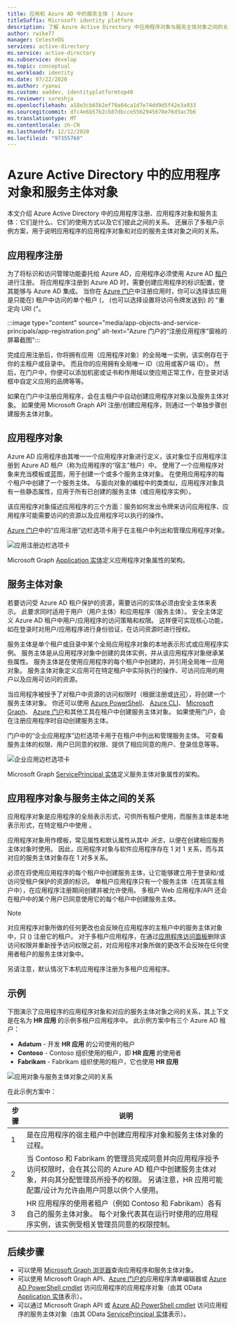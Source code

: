 ```yaml
---
title: 应用和 Azure AD 中的服务主体 | Azure
titleSuffix: Microsoft identity platform
description: 了解 Azure Active Directory 中应用程序对象与服务主体对象之间的关系。
author: rwike77
manager: CelesteDG
services: active-directory
ms.service: active-directory
ms.subservice: develop
ms.topic: conceptual
ms.workload: identity
ms.date: 07/22/2020
ms.author: ryanwi
ms.custom: aaddev, identityplatformtop40
ms.reviewer: sureshja
ms.openlocfilehash: a18e3cb65b2ef70a04ca1d7e74dd9d5f42e3a933
ms.sourcegitcommit: dfc4e6b57b2cb87dbcce5562945678e76d3ac7b6
ms.translationtype: MT
ms.contentlocale: zh-CN
ms.lasthandoff: 12/12/2020
ms.locfileid: "97355760"
---
```

# <a name="application-and-service-principal-objects-in-azure-active-directory"></a>Azure Active Directory 中的应用程序对象和服务主体对象

本文介绍 Azure Active Directory 中的应用程序注册、应用程序对象和服务主体：它们是什么、它们的使用方式以及它们彼此之间的关系。 还展示了多租户示例方案，用于说明应用程序的应用程序对象和对应的服务主体对象之间的关系。

## <a name="application-registration"></a>应用程序注册
为了将标识和访问管理功能委托给 Azure AD，应用程序必须使用 Azure AD [租户](developer-glossary.md#tenant)进行注册。 将应用程序注册到 Azure AD 时，需要创建应用程序的标识配置，使其能够与 Azure AD 集成。 当你在 [Azure 门户][AZURE-Portal]中注册应用时，你可以选择该应用是只能在) 租户中访问的单个租户 (， (也可以选择设置将访问令牌发送到) 的 "重定向 URI ("。

:::image type="content" source="media/app-objects-and-service-principals/app-registration.png" alt-text="Azure 门户的“注册应用程序”窗格的屏幕截图":::

完成应用注册后，你将拥有应用（应用程序对象）的全局唯一实例，该实例存在于你的主租户或目录中。  而且你的应用拥有全局唯一 ID（应用或客户端 ID）。  然后，在门户中，你便可以添加机密或证书和作用域以使应用正常工作，在登录对话框中自定义应用的品牌等等。

如果在门户中注册应用程序，会在主租户中自动创建应用程序对象以及服务主体对象。  如果使用 Microsoft Graph API 注册/创建应用程序，则通过一个单独步骤创建服务主体对象。

## <a name="application-object"></a>应用程序对象
Azure AD 应用程序由其唯一一个应用程序对象进行定义，该对象位于应用程序注册到 Azure AD 租户（称为应用程序的“宿主”租户）中。  使用了一个应用程序对象来充当模板或蓝图，用于创建一个或多个服务主体对象。  在使用应用程序的每个租户中创建了一个服务主体。 与面向对象的编程中的类类似，应用程序对象具有一些静态属性，应用于所有已创建的服务主体（或应用程序实例）。

该应用程序对象描述应用程序的三个方面：服务如何发出令牌来访问应用程序、应用程序可能需要访问的资源以及应用程序可以执行的操作。

[Azure 门户][AZURE-Portal]中的“应用注册”边栏选项卡用于在主租户中列出和管理应用程序对象。

![应用注册边栏选项卡](./media/app-objects-and-service-principals/app-registrations-blade.png)

Microsoft Graph [Application 实体][MS-Graph-App-Entity]定义应用程序对象属性的架构。

## <a name="service-principal-object"></a>服务主体对象
若要访问受 Azure AD 租户保护的资源，需要访问的实体必须由安全主体来表示。 此要求同时适用于用户（用户主体）和应用程序（服务主体）。 安全主体定义 Azure AD 租户中用户/应用程序的访问策略和权限。 这样便可实现核心功能，如在登录时对用户/应用程序进行身份验证，在访问资源时进行授权。

服务主体是单个租户或目录中某个全局应用程序对象的本地表示形式或应用程序实例。 服务主体是从应用程序对象中创建的具体实例，并从该应用程序对象继承某些属性。 服务主体是在使用应用程序的每个租户中创建的，并引用全局唯一应用对象。  服务主体对象定义应用可在特定租户中实际执行的操作、可访问应用的用户以及应用可访问的资源。

当应用程序被授予了对租户中资源的访问权限时（根据注册或[许可](developer-glossary.md#consent)），将创建一个服务主体对象。 你还可以使用 [Azure PowerShell](howto-authenticate-service-principal-powershell.md)、 [Azure CLI](/cli/azure/create-an-azure-service-principal-azure-cli)、 [Microsoft Graph](/graph/api/serviceprincipal-post-serviceprincipals?tabs=http)、 [Azure 门户][AZURE-Portal]和其他工具在租户中创建服务主体对象。 如果使用门户，会在注册应用程序时自动创建服务主体。

门户中的“企业应用程序”边栏选项卡用于在租户中列出和管理服务主体。 可查看服务主体的权限、用户已同意的权限、提供了相应同意的用户、登录信息等等。

![企业应用边栏选项卡](./media/app-objects-and-service-principals/enterprise-apps-blade.png)

Microsoft Graph [ServicePrincipal 实体][MS-Graph-Sp-Entity]定义服务主体对象属性的架构。

## <a name="relationship-between-application-objects-and-service-principals"></a>应用程序对象与服务主体之间的关系

应用程序对象是应用程序的全局表示形式，可供所有租户使用，而服务主体是本地表示形式，在特定租户中使用 。

应用程序对象用作模板，常见属性和默认属性从其中 *派生*，以便在创建相应服务主体对象时使用。 因此，应用程序对象与软件应用程序存在 1 对 1 关系，而与其对应的服务主体对象存在 1 对多关系。

必须在将使用应用程序的每个租户中创建服务主体，让它能够建立用于登录和/或访问受租户保护的资源的标识。 单租户应用程序只有一个服务主体（在其宿主租户中），在应用程序注册期间创建并被允许使用。 多租户 Web 应用程序/API 还会在租户中的某个用户已同意使用它的每个租户中创建服务主体。

> [!NOTE]
> 对应用程序对象所做的任何更改也会反映在应用程序的主租户中的服务主体对象中，只 () 注册它的租户。 对于多租户应用程序，在通过[应用程序访问面板](https://myapps.microsoft.com)删除该访问权限并重新授予访问权限之前，对应用程序对象所做的更改不会反映在任何使用者租户的服务主体对象中。
>
> 另请注意，默认情况下本机应用程序注册为多租户应用程序。

## <a name="example"></a>示例

下图演示了应用程序的应用程序对象和对应的服务主体对象之间的关系，其上下文是在名为 **HR 应用** 的示例多租户应用程序中。 此示例方案中有三个 Azure AD 租户：

- **Adatum** - 开发 **HR 应用** 的公司使用的租户
- **Contoso** - Contoso 组织使用的租户，即 **HR 应用** 的使用者
- **Fabrikam** - Fabrikam 组织使用的租户，它也使用 **HR 应用**

![应用对象与服务主体对象之间的关系](./media/app-objects-and-service-principals/application-objects-relationship.svg)

在此示例方案中：

| 步骤 | 说明 |
|------|-------------|
| 1    | 是在应用程序的宿主租户中创建应用程序对象和服务主体对象的过程。 |
| 2    | 当 Contoso 和 Fabrikam 的管理员完成同意并向应用程序授予访问权限时，会在其公司的 Azure AD 租户中创建服务主体对象，并向其分配管理员所授予的权限。 另请注意，HR 应用可能配置/设计为允许由用户同意以供个人使用。 |
| 3    | HR 应用程序的使用者租户（例如 Contoso 和 Fabrikam）各有自己的服务主体对象。 每个对象代表其在运行时使用的应用程序实例，该实例受相关管理员同意的权限控制。 |

## <a name="next-steps"></a>后续步骤

- 可以使用 [Microsoft Graph 浏览器](https://developer.microsoft.com/graph/graph-explorer)查询应用程序和服务主体对象。
- 可以使用 Microsoft Graph API、[Azure 门户的][AZURE-Portal]应用程序清单编辑器或 [Azure AD PowerShell cmdlet](/powershell/azure/) 访问应用程序的应用程序对象（由其 OData [Application 实体][MS-Graph-App-Entity]表示）。
- 可以通过 Microsoft Graph API 或 [Azure AD PowerShell cmdlet](/powershell/azure/) 访问应用程序的服务主体对象（由其 OData [ServicePrincipal 实体][MS-Graph-Sp-Entity]表示）。

<!--Image references-->

<!--Reference style links -->
[MS-Graph-App-Entity]: /graph/api/resources/application
[MS-Graph-Sp-Entity]: /graph/api/resources/serviceprincipal
[AZURE-Portal]: https://portal.azure.com
